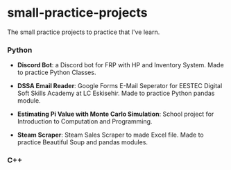 # small-practice-projects
The small practice projects to practice that I've learn.

### Python 

* **Discord Bot**: 
a Discord bot for FRP with HP and Inventory System. Made to practice Python Classes.

* **DSSA Email Reader**: 
Google Forms E-Mail Seperator for EESTEC Digital Soft Skills Academy at LC Eskisehir. Made to practice Python pandas module.

* **Estimating Pi Value with Monte Carlo Simulation**: 
School project for Introduction to Computation and Programming.

* **Steam Scraper**: 
Steam Sales Scraper to made Excel file. Made to practice Beautiful Soup and pandas modules.

### C++
